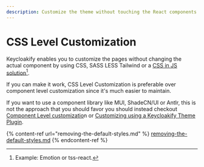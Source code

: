 ```yaml
---
description: Customize the theme without touching the React components
---
```


# CSS Level Customization

Keycloakify enables you to customize the pages without changing the actual component by using CSS, SASS LESS Tailwind or a [CSS in JS solution](#user-content-fn-1)[^1].

If you can make it work, CSS Level Customization is preferable over component level customization since it's much easier to maintain.

If you want to use a component library like MUI, ShadeCN/UI or Antlr, this is not the approach that you should favor you should instead checkout [Component Level customizatio](../component-level-customization/)n or [Customizing using a Keycloakify Theme Plugin](../customizing-using-a-keycloakify-theme-plugin.md).

{% content-ref url="removing-the-default-styles.md" %}
[removing-the-default-styles.md](removing-the-default-styles.md)
{% endcontent-ref %}

[^1]: Example: Emotion or tss-react.
